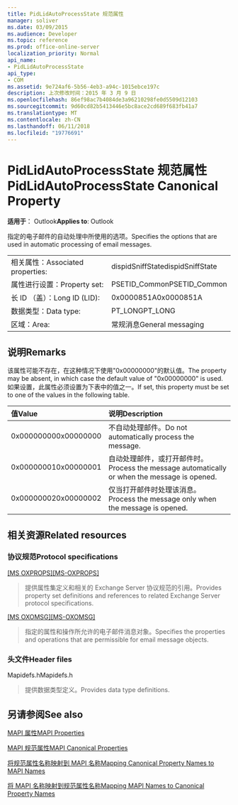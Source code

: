```yaml
---
title: PidLidAutoProcessState 规范属性
manager: soliver
ms.date: 03/09/2015
ms.audience: Developer
ms.topic: reference
ms.prod: office-online-server
localization_priority: Normal
api_name:
- PidLidAutoProcessState
api_type:
- COM
ms.assetid: 9e724af6-5b56-4eb3-a94c-1015ebce197c
description: 上次修改时间：2015 年 3 月 9 日
ms.openlocfilehash: 86ef98ac7b4084de3a96210298fe0d5509d12103
ms.sourcegitcommit: 9d60cd82b5413446e5bc8ace2cd689f683fb41a7
ms.translationtype: MT
ms.contentlocale: zh-CN
ms.lasthandoff: 06/11/2018
ms.locfileid: "19776691"
---
```

# <a name="pidlidautoprocessstate-canonical-property"></a><span data-ttu-id="73b0f-103">PidLidAutoProcessState 规范属性</span><span class="sxs-lookup"><span data-stu-id="73b0f-103">PidLidAutoProcessState Canonical Property</span></span>

  
  
<span data-ttu-id="73b0f-104">**适用于**： Outlook</span><span class="sxs-lookup"><span data-stu-id="73b0f-104">**Applies to**: Outlook</span></span> 
  
<span data-ttu-id="73b0f-105">指定的电子邮件的自动处理中所使用的选项。</span><span class="sxs-lookup"><span data-stu-id="73b0f-105">Specifies the options that are used in automatic processing of email messages.</span></span>
  
|||
|:-----|:-----|
|<span data-ttu-id="73b0f-106">相关属性：</span><span class="sxs-lookup"><span data-stu-id="73b0f-106">Associated properties:</span></span>  <br/> |<span data-ttu-id="73b0f-107">dispidSniffState</span><span class="sxs-lookup"><span data-stu-id="73b0f-107">dispidSniffState</span></span>  <br/> |
|<span data-ttu-id="73b0f-108">属性进行设置：</span><span class="sxs-lookup"><span data-stu-id="73b0f-108">Property set:</span></span>  <br/> |<span data-ttu-id="73b0f-109">PSETID_Common</span><span class="sxs-lookup"><span data-stu-id="73b0f-109">PSETID_Common</span></span>  <br/> |
|<span data-ttu-id="73b0f-110">长 ID （盖）：</span><span class="sxs-lookup"><span data-stu-id="73b0f-110">Long ID (LID):</span></span>  <br/> |<span data-ttu-id="73b0f-111">0x0000851A</span><span class="sxs-lookup"><span data-stu-id="73b0f-111">0x0000851A</span></span>  <br/> |
|<span data-ttu-id="73b0f-112">数据类型：</span><span class="sxs-lookup"><span data-stu-id="73b0f-112">Data type:</span></span>  <br/> |<span data-ttu-id="73b0f-113">PT_LONG</span><span class="sxs-lookup"><span data-stu-id="73b0f-113">PT_LONG</span></span>  <br/> |
|<span data-ttu-id="73b0f-114">区域：</span><span class="sxs-lookup"><span data-stu-id="73b0f-114">Area:</span></span>  <br/> |<span data-ttu-id="73b0f-115">常规消息</span><span class="sxs-lookup"><span data-stu-id="73b0f-115">General messaging</span></span>  <br/> |
   
## <a name="remarks"></a><span data-ttu-id="73b0f-116">说明</span><span class="sxs-lookup"><span data-stu-id="73b0f-116">Remarks</span></span>

<span data-ttu-id="73b0f-117">该属性可能不存在，在这种情况下使用"0x00000000"的默认值。</span><span class="sxs-lookup"><span data-stu-id="73b0f-117">The property may be absent, in which case the default value of "0x00000000" is used.</span></span> <span data-ttu-id="73b0f-118">如果设置，此属性必须设置为下表中的值之一。</span><span class="sxs-lookup"><span data-stu-id="73b0f-118">If set, this property must be set to one of the values in the following table.</span></span>
  
|<span data-ttu-id="73b0f-119">**值**</span><span class="sxs-lookup"><span data-stu-id="73b0f-119">**Value**</span></span>|<span data-ttu-id="73b0f-120">**说明**</span><span class="sxs-lookup"><span data-stu-id="73b0f-120">**Description**</span></span>|
|:-----|:-----|
|<span data-ttu-id="73b0f-121">0x00000000</span><span class="sxs-lookup"><span data-stu-id="73b0f-121">0x00000000</span></span>  <br/> |<span data-ttu-id="73b0f-122">不自动处理邮件。</span><span class="sxs-lookup"><span data-stu-id="73b0f-122">Do not automatically process the message.</span></span>  <br/> |
|<span data-ttu-id="73b0f-123">0x00000001</span><span class="sxs-lookup"><span data-stu-id="73b0f-123">0x00000001</span></span>  <br/> |<span data-ttu-id="73b0f-124">自动处理邮件，或打开邮件时。</span><span class="sxs-lookup"><span data-stu-id="73b0f-124">Process the message automatically or when the message is opened.</span></span>  <br/> |
|<span data-ttu-id="73b0f-125">0x00000002</span><span class="sxs-lookup"><span data-stu-id="73b0f-125">0x00000002</span></span>  <br/> |<span data-ttu-id="73b0f-126">仅当打开邮件时处理该消息。</span><span class="sxs-lookup"><span data-stu-id="73b0f-126">Process the message only when the message is opened.</span></span>  <br/> |
   
## <a name="related-resources"></a><span data-ttu-id="73b0f-127">相关资源</span><span class="sxs-lookup"><span data-stu-id="73b0f-127">Related resources</span></span>

### <a name="protocol-specifications"></a><span data-ttu-id="73b0f-128">协议规范</span><span class="sxs-lookup"><span data-stu-id="73b0f-128">Protocol specifications</span></span>

<span data-ttu-id="73b0f-129">[[MS OXPROPS]](http://msdn.microsoft.com/library/f6ab1613-aefe-447d-a49c-18217230b148%28Office.15%29.aspx)</span><span class="sxs-lookup"><span data-stu-id="73b0f-129">[[MS-OXPROPS]](http://msdn.microsoft.com/library/f6ab1613-aefe-447d-a49c-18217230b148%28Office.15%29.aspx)</span></span>
  
> <span data-ttu-id="73b0f-130">提供属性集定义和相关的 Exchange Server 协议规范的引用。</span><span class="sxs-lookup"><span data-stu-id="73b0f-130">Provides property set definitions and references to related Exchange Server protocol specifications.</span></span>
    
<span data-ttu-id="73b0f-131">[[MS OXOMSG]](http://msdn.microsoft.com/library/daa9120f-f325-4afb-a738-28f91049ab3c%28Office.15%29.aspx)</span><span class="sxs-lookup"><span data-stu-id="73b0f-131">[[MS-OXOMSG]](http://msdn.microsoft.com/library/daa9120f-f325-4afb-a738-28f91049ab3c%28Office.15%29.aspx)</span></span>
  
> <span data-ttu-id="73b0f-132">指定的属性和操作所允许的电子邮件消息对象。</span><span class="sxs-lookup"><span data-stu-id="73b0f-132">Specifies the properties and operations that are permissible for email message objects.</span></span>
    
### <a name="header-files"></a><span data-ttu-id="73b0f-133">头文件</span><span class="sxs-lookup"><span data-stu-id="73b0f-133">Header files</span></span>

<span data-ttu-id="73b0f-134">Mapidefs.h</span><span class="sxs-lookup"><span data-stu-id="73b0f-134">Mapidefs.h</span></span>
  
> <span data-ttu-id="73b0f-135">提供数据类型定义。</span><span class="sxs-lookup"><span data-stu-id="73b0f-135">Provides data type definitions.</span></span>
    
## <a name="see-also"></a><span data-ttu-id="73b0f-136">另请参阅</span><span class="sxs-lookup"><span data-stu-id="73b0f-136">See also</span></span>



[<span data-ttu-id="73b0f-137">MAPI 属性</span><span class="sxs-lookup"><span data-stu-id="73b0f-137">MAPI Properties</span></span>](mapi-properties.md)
  
[<span data-ttu-id="73b0f-138">MAPI 规范属性</span><span class="sxs-lookup"><span data-stu-id="73b0f-138">MAPI Canonical Properties</span></span>](mapi-canonical-properties.md)
  
[<span data-ttu-id="73b0f-139">将规范属性名称映射到 MAPI 名称</span><span class="sxs-lookup"><span data-stu-id="73b0f-139">Mapping Canonical Property Names to MAPI Names</span></span>](mapping-canonical-property-names-to-mapi-names.md)
  
[<span data-ttu-id="73b0f-140">将 MAPI 名称映射到规范属性名称</span><span class="sxs-lookup"><span data-stu-id="73b0f-140">Mapping MAPI Names to Canonical Property Names</span></span>](mapping-mapi-names-to-canonical-property-names.md)

